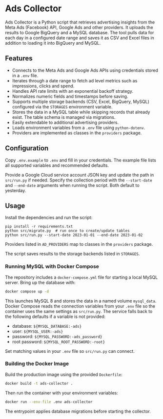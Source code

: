 # Ads Collector

Ads Collector is a Python script that retrieves advertising insights from the Meta Ads (Facebook) API, Google Ads and other providers. It uploads the results to Google BigQuery and a MySQL database. The tool pulls data for each day in a configured date range and saves it as CSV and Excel files in addition to loading it into BigQuery and MySQL.

## Features
- Connects to the Meta Ads and Google Ads APIs using credentials stored in a `.env` file.
- Iterates through a date range to fetch ad level metrics such as impressions, clicks and spend.
- Handles API rate limits with an exponential backoff strategy.
- Normalizes numeric fields and timestamps before saving.
- Supports multiple storage backends (CSV, Excel, BigQuery, MySQL) configured via the `STORAGES` environment variable.
- Stores the data in a MySQL table while skipping records that already exist. The table schema is managed via migrations.
- Easily extendable to additional advertising providers.
- Loads environment variables from a `.env` file using `python-dotenv`.
- Providers are implemented as classes in the `providers` package.

## Configuration
Copy `.env.example` to `.env` and fill in your credentials. The example file lists
all supported variables and recommended defaults.

Provide a Google Cloud service account JSON key and update the path in
`src/run.py` if needed. Specify the collection period with the `--start-date`
and `--end-date` arguments when running the script. Both default to yesterday.

## Usage
Install the dependencies and run the script:

```
pip install -r requirements.txt
python src/migrate.py  # run once to create/update tables
python src/run.py --start-date 2023-01-01 --end-date 2023-01-02
```

Providers listed in `AD_PROVIDERS` map to classes in the `providers` package.

The script saves results to the storage backends listed in `STORAGES`.

### Running MySQL with Docker Compose

The repository includes a `docker-compose.yml` file for starting a local MySQL
server. Bring up the database with:

```bash
docker compose up -d
```

This launches MySQL 8 and stores the data in a named volume `mysql_data`.
Docker Compose reads the connection variables from your `.env` file so the
container uses the same settings as `src/run.py`. The service falls back to the
following defaults if a variable is not provided:

- database: `${MYSQL_DATABASE:-ads}`
- user: `${MYSQL_USER:-ads}`
- password: `${MYSQL_PASSWORD:-ads_password}`
- root password: `${MYSQL_ROOT_PASSWORD:-root}`

Set matching values in your `.env` file so `src/run.py` can connect.

### Building the Docker Image

Build the production image using the provided `Dockerfile`:

```bash
docker build -t ads-collector .
```

Then run the container with your environment variables:

```bash
docker run --env-file .env ads-collector
```

The entrypoint applies database migrations before starting the collector.
